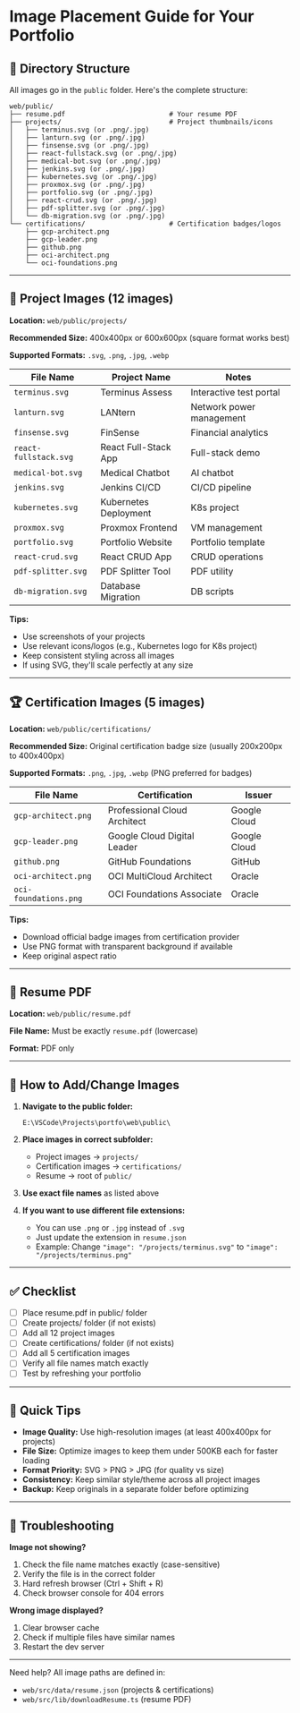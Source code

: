 # Image Placement Guide for Your Portfolio

## 📁 Directory Structure

All images go in the `public` folder. Here's the complete structure:

```
web/public/
├── resume.pdf                          # Your resume PDF
├── projects/                           # Project thumbnails/icons
│   ├── terminus.svg (or .png/.jpg)
│   ├── lanturn.svg (or .png/.jpg)
│   ├── finsense.svg (or .png/.jpg)
│   ├── react-fullstack.svg (or .png/.jpg)
│   ├── medical-bot.svg (or .png/.jpg)
│   ├── jenkins.svg (or .png/.jpg)
│   ├── kubernetes.svg (or .png/.jpg)
│   ├── proxmox.svg (or .png/.jpg)
│   ├── portfolio.svg (or .png/.jpg)
│   ├── react-crud.svg (or .png/.jpg)
│   ├── pdf-splitter.svg (or .png/.jpg)
│   └── db-migration.svg (or .png/.jpg)
└── certifications/                     # Certification badges/logos
    ├── gcp-architect.png
    ├── gcp-leader.png
    ├── github.png
    ├── oci-architect.png
    └── oci-foundations.png
```

---

## 🎨 Project Images (12 images)

**Location:** `web/public/projects/`

**Recommended Size:** 400x400px or 600x600px (square format works best)

**Supported Formats:** `.svg`, `.png`, `.jpg`, `.webp`

| File Name | Project Name | Notes |
|-----------|-------------|-------|
| `terminus.svg` | Terminus Assess | Interactive test portal |
| `lanturn.svg` | LANtern | Network power management |
| `finsense.svg` | FinSense | Financial analytics |
| `react-fullstack.svg` | React Full-Stack App | Full-stack demo |
| `medical-bot.svg` | Medical Chatbot | AI chatbot |
| `jenkins.svg` | Jenkins CI/CD | CI/CD pipeline |
| `kubernetes.svg` | Kubernetes Deployment | K8s project |
| `proxmox.svg` | Proxmox Frontend | VM management |
| `portfolio.svg` | Portfolio Website | Portfolio template |
| `react-crud.svg` | React CRUD App | CRUD operations |
| `pdf-splitter.svg` | PDF Splitter Tool | PDF utility |
| `db-migration.svg` | Database Migration | DB scripts |

**Tips:**
- Use screenshots of your projects
- Use relevant icons/logos (e.g., Kubernetes logo for K8s project)
- Keep consistent styling across all images
- If using SVG, they'll scale perfectly at any size

---

## 🏆 Certification Images (5 images)

**Location:** `web/public/certifications/`

**Recommended Size:** Original certification badge size (usually 200x200px to 400x400px)

**Supported Formats:** `.png`, `.jpg`, `.webp` (PNG preferred for badges)

| File Name | Certification | Issuer |
|-----------|--------------|--------|
| `gcp-architect.png` | Professional Cloud Architect | Google Cloud |
| `gcp-leader.png` | Google Cloud Digital Leader | Google Cloud |
| `github.png` | GitHub Foundations | GitHub |
| `oci-architect.png` | OCI MultiCloud Architect | Oracle |
| `oci-foundations.png` | OCI Foundations Associate | Oracle |

**Tips:**
- Download official badge images from certification provider
- Use PNG format with transparent background if available
- Keep original aspect ratio

---

## 📄 Resume PDF

**Location:** `web/public/resume.pdf`

**File Name:** Must be exactly `resume.pdf` (lowercase)

**Format:** PDF only

---

## 🔄 How to Add/Change Images

1. **Navigate to the public folder:**
   ```
   E:\VSCode\Projects\portfo\web\public\
   ```

2. **Place images in correct subfolder:**
   - Project images → `projects/`
   - Certification images → `certifications/`
   - Resume → root of `public/`

3. **Use exact file names** as listed above

4. **If you want to use different file extensions:**
   - You can use `.png` or `.jpg` instead of `.svg`
   - Just update the extension in `resume.json`
   - Example: Change `"image": "/projects/terminus.svg"` to `"image": "/projects/terminus.png"`

---

## ✅ Checklist

- [ ] Place resume.pdf in public/ folder
- [ ] Create projects/ folder (if not exists)
- [ ] Add all 12 project images
- [ ] Create certifications/ folder (if not exists)
- [ ] Add all 5 certification images
- [ ] Verify all file names match exactly
- [ ] Test by refreshing your portfolio

---

## 🎯 Quick Tips

- **Image Quality:** Use high-resolution images (at least 400x400px for projects)
- **File Size:** Optimize images to keep them under 500KB each for faster loading
- **Format Priority:** SVG > PNG > JPG (for quality vs size)
- **Consistency:** Keep similar style/theme across all project images
- **Backup:** Keep originals in a separate folder before optimizing

---

## 🔧 Troubleshooting

**Image not showing?**
1. Check the file name matches exactly (case-sensitive)
2. Verify the file is in the correct folder
3. Hard refresh browser (Ctrl + Shift + R)
4. Check browser console for 404 errors

**Wrong image displayed?**
1. Clear browser cache
2. Check if multiple files have similar names
3. Restart the dev server

---

Need help? All image paths are defined in:
- `web/src/data/resume.json` (projects & certifications)
- `web/src/lib/downloadResume.ts` (resume PDF)
